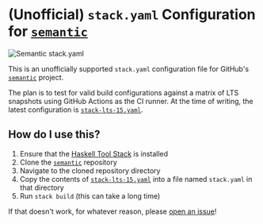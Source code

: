 # (Unofficial) `stack.yaml` Configuration for [`semantic`]

![Semantic stack.yaml](https://github.com/jkachmar/semantic-stack-yaml/workflows/stack.yaml%20validation/badge.svg)

This is an unofficially supported `stack.yaml` configuration file for GitHub's [`semantic`] project.

The plan is to test for valid build configurations against a matrix of LTS snapshots using GitHub Actions as the CI runner. At the time of writing, the latest configuration is [`stack-lts-15.yaml`].

## How do I use this?

1. Ensure that the [Haskell Tool Stack](https://docs.haskellstack.org/en/stable/README/) is installed
2. Clone the [`semantic`] repository
3. Navigate to the cloned repository directory
4. Copy the contents of [`stack-lts-15.yaml`]  into a file named `stack.yaml` in that directory
5. Run `stack build` (this can take a long time)

If that doesn't work, for whatever reason, please [open an issue](https://github.com/jkachmar/semantic-stack-yaml/issues/new)!

[`semantic`]: https://github.com/github/semantic
[`stack-lts-15.yaml`]: stack-lts-15.yaml
